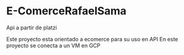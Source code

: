 # E-ComerceRafaelSama
Api a partir de platzi

Este proyecto esta orientado a ecomerce para su uso en API
En este proyecto se conecta a un VM en GCP
